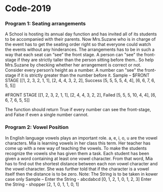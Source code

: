 # Code-2019
### Program 1: Seating arrangements
A School is hosting its annual day function and has invited all of its students to be accompanied with their parents. Now Mrs.Suzane who is in charge of the event has to get the seating order right so that everyone could watch the events without any hinderances. The arrangements has to be in such a way that each seat can “see” the front stage. A person can "see" the front-stage if they are strictly taller than the person sitting before them..
So help Mrs.Suzane by checking whether her arrangement is correct or not.
Consider every person’s height as a number.
A number can "see" the front-stage if it is strictly greater than the number before it.
Sample –
$FRONT STAGE
[[1, 2, 3, 2, 1, 1],
[2, 4, 4, 3, 2, 2],	Success
[5, 5, 5, 5, 4, 4],
[6, 6, 7, 6, 5, 5]]


#FRONT STAGE
[[1, 2, 3, 2, 1, 1], 
[2, 4, 4, 3, 2, 2], 	Failed
[5, 5, 5, 10, 4, 4], 
[6, 6, 7, 6, 5, 5]]

The function should return True if every number can see the front-stage, and False if even a single number cannot.

### Program 2: Vowel Position
In English language vowels plays an important role. a, e, i, o, u  are the vowel characters. Mia is learning vowels in her class this term. Her teacher has come up with a new way of teaching the vowels. 
To make the students recognize the vowels she has given them a task. Each student has been given a word containing at least one vowel character. From that word, Mia has to find out the shortest distance between each non vowel character and the vowel character. She was further told that if the character is a vowel itself then the distance is to be zero.
Note: The String is to be taken in kower case only
Sample –
Enter the String - abcdabcd
[0, 1, 2, 1, 0, 1, 2, 3]
Enter the String - shopper
[2, 1, 0, 1, 1, 0, 1]

